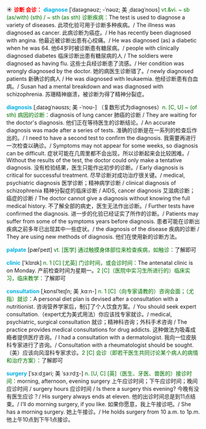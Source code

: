☀ <font color="red">**诊断 会诊：**</font>
<font color="sky blue">**diagnose**</font> [ˈdaɪəgnəʊz; -ˈnəʊz; 美 ˌdaɪəgˈnoʊs]
<font color="rgb(227, 108, 9)">vt.&vi. ~ sb (as/with) (sth) / ~ sth (as sth) 诊断疾病：</font>The test is used to diagnose a variety of diseases. 此项化验可用于诊断多种疾病。/ The illness was diagnosed as cancer. 此病诊断为癌症。/ He has recently been diagnosed with angina. 他最近被诊断出患有心绞痛。/ He was diagnosed (as) a diabetic when he was 64. 他64岁时被诊断患有糖尿病。/ people with clinically diagnosed diabetes 临床诊断出患有糖尿病的人 / The soldiers were diagnosed as having flu. 这些士兵经诊断患了流感。/ Her condition was wrongly diagnosed by the doctor. 她的病医生诊断错了。/ newly diagnosed patients 新确诊的病人 / He was diagnosed with leukaemia. 他经诊断患有白血病。/ Susan had a mental breakdown and was diagnosed with schizophrenia. 苏珊精神崩溃，被诊断为得了精神分裂症。
                      
<font color="sky blue">**diagnosis**</font> [ˌdaɪəgˈnəʊsɪs; 美 -ˈnoʊ-]
（复数形式为diagnoses）<font color="rgb(227, 108, 9)">n. [C, U] ~ (of sth) 病因的诊断：</font>diagnosis of lung cancer 肺癌的诊断 / They are waiting for the doctor's diagnosis. 他们正在等待医生的诊断结论。/ An accurate diagnosis was made after a series of tests. 准确的诊断是在一系列的检查后作出的。/ I need to have a second test to confirm the diagnosis. 我需要再进行一次检查以确诊。/ Symptoms may not appear for some weeks, so diagnosis can be difficult. 症状可能在几周里都不会出现，所以诊断起来会比较困难。/ Without the results of the test, the doctor could only make a tentative diagnosis. 没有检验结果，医生只能作出初步的诊断。/ Early diagnosis is critical for successful treatment. 尽早诊断对成功治疗很关键。/ medical, psychiatric diagnosis 医学诊断；精神病学诊断 / clinical diagnosis of schizophrenia 精神分裂症的临床诊断 / AIDS, cancer diagnosis 艾滋病诊断；癌症的诊断 / The doctor cannot give a diagnosis without knowing the full medical history. 不了解全部的病史，医生无法作出诊断。/ Further tests have confirmed the diagnosis. 进一步的化验已经证实了所作的诊断。/ Patients may suffer from some of the symptoms years before diagnosis. 患者可能在诊断出疾病之前多年已出现其中一些症状。/ the diagnosis of the disease 疾病的诊断 / They are using new methods of diagnosis. 他们在使用新的诊断方法。

<font color="sky blue">**palpate**</font> [pælˈpeɪt]
<font color="rgb(227, 108, 9)">vt. [医学] 通过触摸身体部位来检查疾病，如触诊：</font>了解即可

<font color="sky blue">**clinic**</font> ['klɪnɪk] 
<font color="rgb(227, 108, 9)">n. 1 [C] [尤英] 门诊时间，或会诊时间：</font>The antenatal clinic is on Monday. 产前检查时间为星期一。<font color="rgb(227, 108, 9)">2 [C]（医院中实习生所进行的）临床实习，临床教学：</font>了解即可 
             
<font color="sky blue">**consultation**</font> [ˌkɒnslˈteɪʃn; 美 ˌkɑ:n-]
<font color="rgb(227, 108, 9)">n. 1 [C]（向专家请教的）咨询会面；（尤指）就诊：</font>A personal diet plan is devised after a consultation with a nutritionist. 咨询营养学家后，制订了个人饮食方案。/ You should seek expert consultation.（expert尤为美式用法）你应该找专家就诊。/ medical, psychiatric, surgical consultation 就诊；精神科咨询；外科手术咨询 / The practice provides medical consultations for drug addicts. 这种做法为吸毒成瘾者提供医疗咨询。/ I had a consultation with a dermatologist. 我向一位皮肤科专家进行了咨询。/ Consultation with a rheumatologist should be sought.（美）应该向风湿科专家求诊。<font color="rgb(227, 108, 9)">2 [C] 会诊（即若干医生共同讨论某个病人的病情和治疗方案）：</font>了解即可         

<font color="sky blue">**surgery**</font> [ˈsɜ:dʒəri; 美 ˈsɜ:rdʒ-]
<font color="rgb(227, 108, 9)">n. [U, C] [英]（医生、牙医、兽医的）接诊时间：</font>morning, afternoon, evening surgery 上午应诊时间；下午应诊时间；晚间应诊时间 / surgery hours 应诊时间 / Is there a surgery this evening? 今晚有没有医生应诊？/ His surgery always ends at eleven. 他的出诊时间总是到11点结束。/ I’ll do morning surgery, if you like. 如果你愿意，我上午接诊吧。/ She has a morning surgery. 她上午接诊。/ He holds surgery from 10 a.m. to 1p.m. 他上午10点到下午1点接诊。
